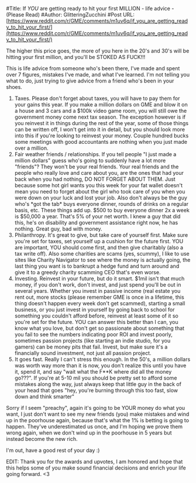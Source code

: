 #Title: If *YOU* are getting ready to hit your first MILLION - life advice - (Please Read)
#Author: GlitteringZucchini
#Post URL: [https://www.reddit.com/r/GME/comments/m1uv6q/if_you_are_getting_ready_to_hit_your_first/](https://www.reddit.com/r/GME/comments/m1uv6q/if_you_are_getting_ready_to_hit_your_first/)


The higher this price goes, the more of you here in the 20's and 30's will be hitting your first million, and you'll be STOKED AS FUCK!!!

This is life advice from someone who's been there, I've made and spent over 7 figures, mistakes I've made, and what I've learned. I'm not telling you what to do, just trying to give advice from a friend who's been in your shoes.

1. Taxes. Please don't forget about taxes, you will have to pay them for your gains this year. If you make a million dollars on GME and blow it on a house and 3 cars and a $100k video game room, you will still owe the government money come next tax season. The exception however is if you reinvest it in things during the rest of the year, some of those things can be written off, I won't get into it in detail, but you should look more into this if you're looking to reinvest your money. Couple hundred bucks some meetings with good accountants are nothing when you just made over a million.
2. Fair weather friends / relationships. If you tell people "I just made a million dollars" guess who's going to suddenly have a lot more "friends"? They won't be your real friends. Your real friends and the people who really love and care about you, are the ones that had your back when you had nothing, DO NOT FORGET ABOUT THEM. Just because some hot girl wants you this week for your fat wallet doesn't mean you need to forget about the girl who took care of you when you were down on your luck and lost your job. Also don't always be the guy who's \*got the tab\* buys everyone dinner, rounds of drinks on a regular basis, etc. These things add up. $500 to buy everyone dinner 2x a week is $50,000 a year. That's 5% of your net worth. I knew a guy that did this, he's on disability and government assistance right now, he has nothing. Great guy, bad with money.
3. Philanthropy. It's great to give, but take care of yourself first. Make sure you're set for taxes, set yourself up a cushion for the future first. YOU are important, YOU should come first, and then give charitably (also a tax write off). Also some charities are scams (yes, scummy), I like to use sites like Charity Navigator to see where the money is actually going, the last thing you want is to bankrupt a hedge fund and turn around and give it to a greedy charity scamming CEO that's even worse.
4. Investing. Reinvest in your future, but do it smart. $1mil isn't that much money, if you don't work, don't invest, and just spend you'll be out in several years. Whether you invest in passive income (real estate you rent out, more stocks (please remember GME is once in a lifetime, this thing doesn't happen every week don't get scammed), starting a small business, or you just invest in yourself by going back to school for something you couldn't afford before, reinvest at least some of it so you're set for the future. YOU can answer this better than I can, you know what you love, but don't get so passionate about something that you fail to see the numbers indicating poor ROI and invest poorly, sometimes passion projects (like starting an indie studio, for you gamers) can be money pits that fail. Invest, but make sure it's a financially sound investment, not just all passion project.
5. It goes fast. Really I can't stress this enough. In the 50's, a million dollars was worth way more than it is now, you don't realize this until you have it, spend it, and say "wait what the F\*\*K where did all the money go???". If you're at 5-10 mil you should be pretty set to afford some mistakes along the way, just always keep that little guy in the back of your head that goes "hey, you're burning through this too fast, slow down and think smarter"

Sorry if I seem "preachy", again it's going to be YOUR money do what you want, I just don't want to see my new friends (you) make mistakes and wind up in the poorhouse again, because that's what the 1% is betting is going to happen. They've underestimated us once, and I'm hoping we prove them wrong again, when we don't wind up in the poorhouse in 5 years but instead become the new rich.

I'm out, have a good rest of your day :)

EDIT: Thank you for the awards and upvotes, I am honored and hope that this helps some of you make sound financial decisions and enrich your life going forward. <3